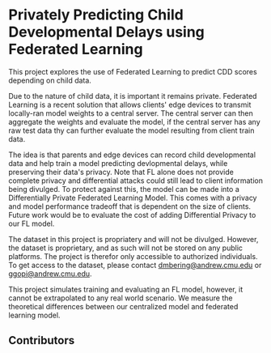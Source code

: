 # Privately Predicting Child Developmental Delays using Federated Learning

This project explores the use of Federated Learning to predict CDD scores depending on child data. 

Due to the nature of child data, it is important it remains private. Federated Learning is a recent solution that allows clients' edge devices to transmit locally-ran model weights to a central server. The central server can then aggregate the weights and evaluate the model, if the central server has any raw test data thy can further evaluate the model resulting from client train data. 

The idea is that parents and edge devices can record child developmental data and help train a model predicting devlopmental delays, while preserving their data's privacy. Note that FL alone does not provide complete privacy and differential attacks could still lead to client information being divulged. To protect against this, the model can be made into a Differentially Private Federated Learning Model. This comes with a privacy and model performance tradeoff that is dependent on the size of clients. Future work would be to evaluate the cost of adding Differential Privacy to our FL model.

The dataset in this project is propriatery and will not be divulged. However, the dataset is proprietary, and as such will not be stored on any public platforms. The project is therefor only accessible to authorized individuals. To get access to the dataset, please contact dmbering@andrew.cmu.edu or ggopi@andrew.cmu.edu.

This project simulates training and evaluating an FL model, however, it cannot be extrapolated to any real world scenario. We measure the theoretical differences between our centralized model and federated learning model. 

## Contributors

<!-- ALL-CONTRIBUTORS-LIST:START - Do not remove or modify this section -->
<!-- prettier-ignore-start -->
<!-- markdownlint-disable -->

<!-- markdownlint-restore -->
<!-- prettier-ignore-end -->

<!-- ALL-CONTRIBUTORS-LIST:END -->
